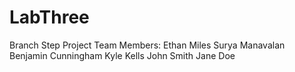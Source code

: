# LabThree
Branch Step
Project Team Members:
Ethan Miles
Surya Manavalan
Benjamin Cunningham
Kyle Kells
John Smith
Jane Doe
